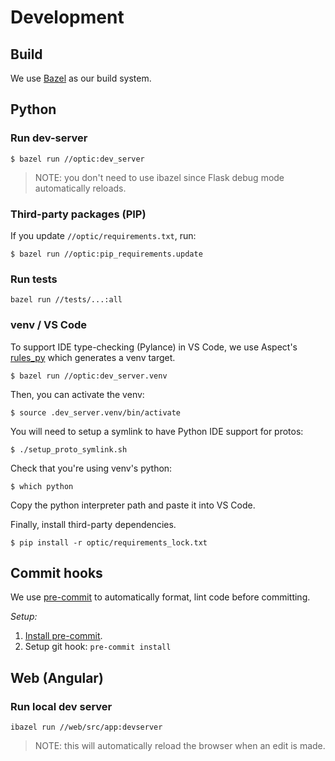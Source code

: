 # Development

## Build

We use [Bazel](https://bazel.build/) as our build system.

## Python

### Run dev-server

```
$ bazel run //optic:dev_server
```

> NOTE: you don't need to use ibazel since Flask debug mode automatically reloads.

### Third-party packages (PIP)

If you update `//optic/requirements.txt`, run:

```
$ bazel run //optic:pip_requirements.update
```

### Run tests

```
bazel run //tests/...:all
```

### venv / VS Code

To support IDE type-checking (Pylance) in VS Code, we use Aspect's [rules_py](https://docs.aspect.build/rulesets/aspect_rules_py/) which generates a venv target.

```
$ bazel run //optic:dev_server.venv
```

Then, you can activate the venv:

```
$ source .dev_server.venv/bin/activate
```

You will need to setup a symlink to have Python IDE support for protos:

```
$ ./setup_proto_symlink.sh
```

Check that you're using venv's python:

```
$ which python
```

Copy the python interpreter path and paste it into VS Code.

Finally, install third-party dependencies.

```
$ pip install -r optic/requirements_lock.txt
```

## Commit hooks

We use [pre-commit](https://pre-commit.com/) to automatically format, lint code before committing.

*Setup:*

1. [Install pre-commit](https://pre-commit.com/#installation).
1. Setup git hook: ```pre-commit install```

## Web (Angular)

### Run local dev server

```
ibazel run //web/src/app:devserver
```

> NOTE: this will automatically reload the browser when an edit is made.